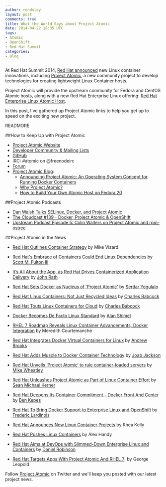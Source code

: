 ```yaml
---
author: rendsley
layout: post
comments: true
title: What the World Says about Project Atomic
date: 2014-04-22 18:35 UTC
tags:
- Atomic
- OpenShift
- Red Hat Summit
categories:
- Blog
---
```

At Red Hat Summit 2014, [Red Hat announced](http://www.redhat.com/about/news/press-archive/2014/4/linux-container-innovations) new Linux container innovations, including [Project Atomic](http://www.projectatomic.io/), a new community project to develop technologies for creating lightweight Linux Container hosts. 

Project Atomic will provide the upstream community for Fedora and CentOS Atomic hosts, along with a new Red Hat Enterprise Linux offering: [Red Hat Enterprise Linux Atomic Host](http://rhelblog.redhat.com/2014/04/15/rhel-7-rc-and-atomic-host/).

In this post, I've gathered up Project Atomic links to help you get up to speed on the exciting new project. 

READMORE

##How to Keep Up with Project Atomic
* [Project Atomic Website](http://www.projectatomic.io/)
* [Developer Community & Mailing Lists](http://www.projectatomic.io/community/)
* [GitHub](https://github.com/projectatomic/)
* IRC: #atomic on @freenodeirc
* [Forum](http://ask.projectatomic.io/en/questions/)
* [Project Atomic Blog](http://www.projectatomic.io/blog/):
  * [Announcing Project Atomic: An Operating System Concept for Running Docker Containers](http://www.projectatomic.io/blog/2014/04/announcing-project-atomic/)
  * [Why Project Atomic?](http://www.projectatomic.io/blog/2014/04/why-project-atomic/)
  * [How to Build Your Own Atomic Host on Fedora 20](http://www.projectatomic.io/blog/2014/04/build-your-own-atomic-host-on-fedora-20/)

##Project Atomic Podcasts

+ [Dan Walsh Talks SELinux, Docker, and Project Atomic](http://www.buzzsprout.com/11627/166857-dan-walsh-talks-selinux-docker)
+ [The Cloudcast #139 - Docker, Project Atomic & OpenShift](http://www.thecloudcast.net/2014/04/the-cloudcast-139-docker-project-atomic.html)
+ [Upstream Podcast Episode 5: Colin Walters on Project Atomic and rpm-ostree](http://community.redhat.com/blog/2014/04/upstream-podcast-episode-5-colin-walters-on-project-atomic-and-rpm-ostree/)

##Project Atomic in the News

+ [Red Hat Outlines Container Strategy](http://www.itbusinessedge.com/blogs/it-unmasked/red-hat-outlines-container-strategy.html) by Mike Vizard

+ [Red Hat's Embrace of Containers Could End Linux Dependencies](http://www.fierceenterprisecommunications.com/story/red-hats-embrace-containers-could-end-linux-dependencies/2014-04-21)
by [Scott M. Fulton III](https://twitter.com/SMFulton3)

+ [It’s All About the App, as Red Hat Drives Containerized Application Delivery](http://www.datacenterknowledge.com/archives/2014/04/17/its-all-about-the-app-as-red-hat-drives-containerized-application-delivery/) by [John Rath](https://twitter.com/datacenter)

+ [Red Hat Sets Docker as Nucleus of 'Project Atomic'](http://www.infoworld.com/t/linux/red-hat-sets-docker-nucleus-of-project-atomic-240669) by [Serdar Yegulalp](https://twitter.com/syegulalp)

+ [Red Hat Linux Containers: Not Just Recycled Ideas](http://www.informationweek.com/cloud/platform-as-a-service/red-hat-linux-containers-not-just-recycled-ideas/d/d-id/1204530) by [Charles Babcock](https://twitter.com/babcockcw)

+ [Red Hat Touts Linux Containers for Cloud](http://www.informationweek.com/cloud/software-as-a-service/red-hat-touts-linux-containers-for-cloud/d/d-id/1204498?page_number=1) by [Charles Babcock](https://twitter.com/babcockcw)
 
+ [Docker Becomes De Facto Linux Standard](http://www.networkworld.com/community/node/85240) by [Alan Shimel](https://twitter.com/ashimmy)

+ [RHEL 7 Roadmap Reveals Linux Container Advancements, Docker Integration](http://searchdatacenter.techtarget.com/news/2240218998/RHEL-7-roadmap-reveals-Linux-container-advancements-Docker-integration) by Meredith Courtemanche

+ [Red Hat Integrates Docker Virtual Containers for Linux](http://www.itworldcanada.com/article/red-hat-integrates-docker-virtual-containers-for-linux/91694) by [Andrew Brooks](https://twitter.com/brooksAH)

+ [Red Hat Adds Muscle to Docker Container Technology](http://www.networkworld.com/news/2014/041514-red-hat-adds-muscle-to-280759.html) by [Joab Jackson](https://twitter.com/Joab_Jackson)

+ [Red Hat Unveils ‘Project Atomic’ to rule container-loaded servers](http://siliconangle.com/blog/2014/04/16/red-hat-unveils-project-atomic-to-rule-container-loaded-servers-rhsummit/) by [Mike Wheatley](https://twitter.com/Mike_Wheatley)

+ [Red Hat Unleashes Project Atomic as Part of Linux Container Effort](http://www.eweek.com/cloud/red-hat-unleashes-project-atomic-as-part-of-linux-container-effort.html) by [Sean Michael Kerner](https://twitter.com/TechJournalist)

+ [Red Hat Deepens Its Container Commitment - Docker Front And Center](http://www.forbes.com/sites/benkepes/2014/04/15/red-hat-deepens-its-container-commitment-docker-front-and-center/) by [Ben Kepes](https://twitter.com/benkepes)

+ [Red Hat To Bring Docker Support to Enterprise Linux and OpenShift](http://techcrunch.com/2014/04/15/red-hat-to-bring-docker-support-to-enterprise-linux-and-openshift/) by [Frederic Lardinois](https://twitter.com/fredericl) 

+ [Red Hat Announces New Linux Container Projects](http://campustechnology.com/articles/2014/04/15/red-hat-announces-new-linux-container-projects.aspx?admgarea=news) by Rhea Kelly

+ [Red Hat Pushes Linux Containers](http://www.sdtimes.com/content/article.aspx?ArticleID=70074&page=1) by Alex Handy

+ [Red Hat Aims at DevOps with Slimmed-Down Enterprise Linux and Containers](http://www.v3.co.uk/v3-uk/news/2340060/red-hat-aims-at-devops-with-slimmed-down-enterprise-linux-and-containers) by [Daniel Robinson](https://twitter.com/TheDanRobinson)

+ [Red Hat Targets Apps With Project Atomic And RHEL 7](http://www.enterprisetech.com/2014/04/15/red-hat-targets-apps-project-atomic-rhel-7/)  by George Leopold

Follow [Project Atomic](https://twitter.com/ProjectAtomic) on Twitter and we'll keep you posted with our latest project news.
